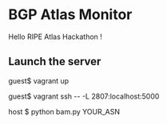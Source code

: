 # BGP Atlas Monitor

Hello RIPE Atlas Hackathon !

## Launch the server

guest$ vagrant up

guest$ vagrant ssh -- -L 2807:localhost:5000

host $ python bam.py YOUR_ASN
